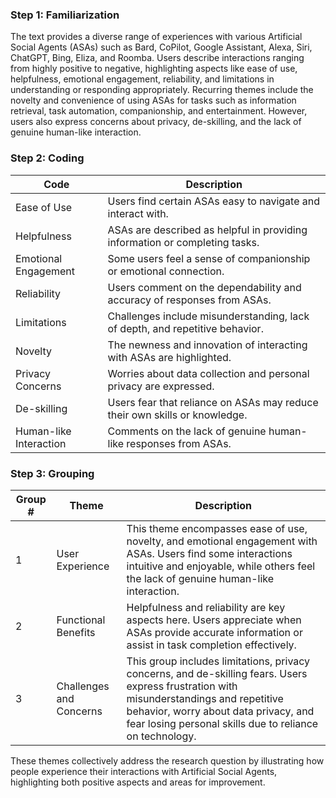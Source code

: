 ### Step 1: Familiarization

The text provides a diverse range of experiences with various Artificial Social Agents (ASAs) such as Bard, CoPilot, Google Assistant, Alexa, Siri, ChatGPT, Bing, Eliza, and Roomba. Users describe interactions ranging from highly positive to negative, highlighting aspects like ease of use, helpfulness, emotional engagement, reliability, and limitations in understanding or responding appropriately. Recurring themes include the novelty and convenience of using ASAs for tasks such as information retrieval, task automation, companionship, and entertainment. However, users also express concerns about privacy, de-skilling, and the lack of genuine human-like interaction.

### Step 2: Coding

| Code             | Description                                                                 |
|------------------|-----------------------------------------------------------------------------|
| Ease of Use      | Users find certain ASAs easy to navigate and interact with.                 |
| Helpfulness      | ASAs are described as helpful in providing information or completing tasks.  |
| Emotional Engagement | Some users feel a sense of companionship or emotional connection.          |
| Reliability      | Users comment on the dependability and accuracy of responses from ASAs.     |
| Limitations      | Challenges include misunderstanding, lack of depth, and repetitive behavior.|
| Novelty          | The newness and innovation of interacting with ASAs are highlighted.        |
| Privacy Concerns | Worries about data collection and personal privacy are expressed.           |
| De-skilling      | Users fear that reliance on ASAs may reduce their own skills or knowledge.  |
| Human-like Interaction | Comments on the lack of genuine human-like responses from ASAs.            |

### Step 3: Grouping

| Group # | Theme                  | Description                                                                                   |
|---------|------------------------|-----------------------------------------------------------------------------------------------|
| 1       | User Experience        | This theme encompasses ease of use, novelty, and emotional engagement with ASAs. Users find some interactions intuitive and enjoyable, while others feel the lack of genuine human-like interaction. |
| 2       | Functional Benefits    | Helpfulness and reliability are key aspects here. Users appreciate when ASAs provide accurate information or assist in task completion effectively. |
| 3       | Challenges and Concerns| This group includes limitations, privacy concerns, and de-skilling fears. Users express frustration with misunderstandings and repetitive behavior, worry about data privacy, and fear losing personal skills due to reliance on technology. |

These themes collectively address the research question by illustrating how people experience their interactions with Artificial Social Agents, highlighting both positive aspects and areas for improvement.